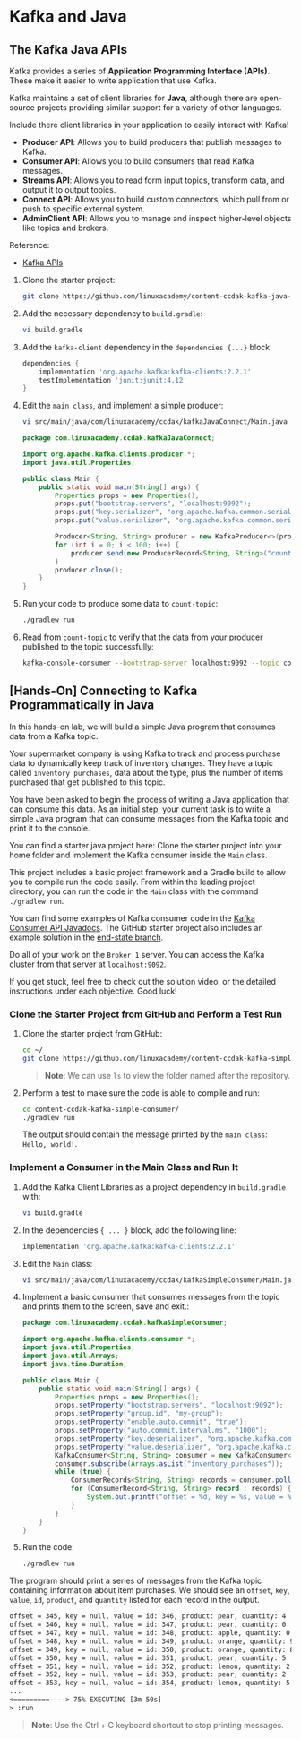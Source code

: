 # Kafka and Java

## The Kafka Java APIs

Kafka provides a series of **Application Programming Interface (APIs)**. These make it easier to write application
that use Kafka.

Kafka maintains a set of client libraries for **Java**, although there are open-source projects providing similar support
for a variety of other languages.

Include there client libraries in your application to easily interact with Kafka!

- **Producer API**: Allows you to build producers that publish messages to Kafka.
- **Consumer API**: Allows you to build consumers that read Kafka messages.
- **Streams API**: Allows you to read form input topics, transform data, and output it to output topics.
- **Connect API**: Allows you to build custom connectors, which pull from or push to specific external system.
- **AdminClient API**: Allows you to manage and inspect higher-level objects like topics and brokers.

Reference:

- [Kafka APIs](https://kafka.apache.org/documentation/#api)

1. Clone the starter project:

    ```sh
    git clone https://github.com/linuxacademy/content-ccdak-kafka-java-connect.git
    ```

1. Add the necessary dependency to `build.gradle`:

    ```sh
    vi build.gradle
    ```

1. Add the `kafka-client` dependency in the `dependencies {...}` block:

    ```gradle
    dependencies {
        implementation 'org.apache.kafka:kafka-clients:2.2.1'
        testImplementation 'junit:junit:4.12'
    }
    ```

1. Edit the `main class`, and implement a simple producer:

    ```sh
    vi src/main/java/com/linuxacademy/ccdak/kafkaJavaConnect/Main.java
    ```

    ```java
    package com.linuxacademy.ccdak.kafkaJavaConnect;

    import org.apache.kafka.clients.producer.*;
    import java.util.Properties;

    public class Main {
        public static void main(String[] args) {
            Properties props = new Properties();
            props.put("bootstrap.servers", "localhost:9092");
            props.put("key.serializer", "org.apache.kafka.common.serialization.StringSerializer");
            props.put("value.serializer", "org.apache.kafka.common.serialization.StringSerializer");

            Producer<String, String> producer = new KafkaProducer<>(props);
            for (int i = 0; i < 100; i++) {
                producer.send(new ProducerRecord<String, String>("count-topic", "count", Integer.toString(i)));
            }
            producer.close();
        }
    }

    ```

1. Run your code to produce some data to `count-topic`:

    ```sh
    ./gradlew run
    ```

1. Read from `count-topic` to verify that the data from your producer published to the topic successfully:

    ```sh
    kafka-console-consumer --bootstrap-server localhost:9092 --topic count-topic --from-beginning
    ```

## [Hands-On] Connecting to Kafka Programmatically in Java

In this hands-on lab, we will build a simple Java program that consumes data from a Kafka topic.

Your supermarket company is using Kafka to track and process purchase data to dynamically keep track of inventory changes. They have a topic called `inventory purchases`, data about the type, plus the number of items purchased that get published to this topic.

You have been asked to begin the process of writing a Java application that can consume this data. As an initial step, your current task is to write a simple Java program that can consume messages from the Kafka topic and print it to the console.

You can find a starter java project here: [](https://github.com/linuxacademy/content-ccdak-kafka-simple-consumer) Clone the starter project into your home folder and implement the Kafka consumer inside the `Main` class.

This project includes a basic project framework and a Gradle build to allow you to compile run the code easily. From within the leading project directory, you can run the code in the `Main` class with the command `./gradlew run`.

You can find some examples of Kafka consumer code in the [Kafka Consumer API Javadocs](https://kafka.apache.org/23/javadoc/index.html?org/apache/kafka/clients/consumer/KafkaConsumer.html). The GitHub starter project also includes an example solution in the [end-state branch](https://github.com/linuxacademy/content-ccdak-kafka-simple-consumer/tree/end-state).

Do all of your work on the `Broker 1` server. You can access the Kafka cluster from that server at `localhost:9092`.

If you get stuck, feel free to check out the solution video, or the detailed instructions under each objective. Good luck!

### Clone the Starter Project from GitHub and Perform a Test Run

1. Clone the starter project from GitHub:

    ```sh
    cd ~/
    git clone https://github.com/linuxacademy/content-ccdak-kafka-simple-consumer.git
    ```

    > **Note**: We can use `ls` to view the folder named after the repository.

1. Perform a test to make sure the code is able to compile and run:

    ```sh
    cd content-ccdak-kafka-simple-consumer/
    ./gradlew run
    ```

    The output should contain the message printed by the `main class`: `Hello, world!`.

### Implement a Consumer in the Main Class and Run It

1. Add the Kafka Client Libraries as a project dependency in `build.gradle` with:

    ```sh
    vi build.gradle
    ```

1. In the dependencies `{ ... }` block, add the following line:

    ```gradle
    implementation 'org.apache.kafka:kafka-clients:2.2.1'
    ```

1. Edit the `Main` class:

    ```sh
    vi src/main/java/com/linuxacademy/ccdak/kafkaSimpleConsumer/Main.java
    ```

1. Implement a basic consumer that consumes messages from the topic and prints them to the screen, save and exit.:

    ```java
    package com.linuxacademy.ccdak.kafkaSimpleConsumer;

    import org.apache.kafka.clients.consumer.*;
    import java.util.Properties;
    import java.util.Arrays;
    import java.time.Duration;

    public class Main {
        public static void main(String[] args) {
            Properties props = new Properties();
            props.setProperty("bootstrap.servers", "localhost:9092");
            props.setProperty("group.id", "my-group");
            props.setProperty("enable.auto.commit", "true");
            props.setProperty("auto.commit.interval.ms", "1000");
            props.setProperty("key.deserializer", "org.apache.kafka.common.serialization.StringDeserializer");
            props.setProperty("value.deserializer", "org.apache.kafka.common.serialization.StringDeserializer");
            KafkaConsumer<String, String> consumer = new KafkaConsumer<String, String>(props);
            consumer.subscribe(Arrays.asList("inventory_purchases"));
            while (true) {
                ConsumerRecords<String, String> records = consumer.poll(Duration.ofMillis(100));
                for (ConsumerRecord<String, String> record : records) {
                    System.out.printf("offset = %d, key = %s, value = %s%n", record.offset(), record.key(), record.value());
                }
            }
        }
    }
    ```

1. Run the code:

    ```sh
    ./gradlew run
    ```

The program should print a series of messages from the Kafka topic containing information about item purchases. We should see an `offset`, `key`, `value`, `id`, `product`, and `quantity` listed for each record in the output.

```txt
offset = 345, key = null, value = id: 346, product: pear, quantity: 4
offset = 346, key = null, value = id: 347, product: pear, quantity: 0
offset = 347, key = null, value = id: 348, product: apple, quantity: 0
offset = 348, key = null, value = id: 349, product: orange, quantity: 9
offset = 349, key = null, value = id: 350, product: orange, quantity: 8
offset = 350, key = null, value = id: 351, product: pear, quantity: 5
offset = 351, key = null, value = id: 352, product: lemon, quantity: 2
offset = 352, key = null, value = id: 353, product: pear, quantity: 2
offset = 353, key = null, value = id: 354, product: lemon, quantity: 5
...
<=========----> 75% EXECUTING [3m 50s]
> :run
```

> **Note**: Use the Ctrl + C keyboard shortcut to stop printing messages.
